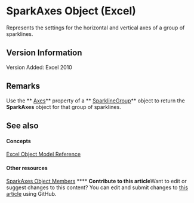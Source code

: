 
# SparkAxes Object (Excel)

Represents the settings for the horizontal and vertical axes of a group of sparklines.


## Version Information

Version Added: Excel 2010 


## Remarks

Use the  ** [Axes](9692d9bb-e5f5-860f-d9b4-264ff7ada6b2.md)** property of a ** [SparklineGroup](cc694d97-a3d3-3473-2e37-0ede67b97680.md)** object to return the **SparkAxes** object for that group of sparklines.


## See also


#### Concepts


 [Excel Object Model Reference](11ea8598-8a20-92d5-f98b-0da04263bf2c.md)
#### Other resources


 [SparkAxes Object Members](0b900e96-187c-04ff-e78b-d664c322c2c5.md)
****   **Contribute to this article**Want to edit or suggest changes to this content? You can edit and submit changes to  [this article](https://github.com/jhershey00/VBA_Excel_Test/OpenXMLCon/articles/bcd36a3c-772e-3317-b22e-27447ce23e5b.md) using GitHub.

